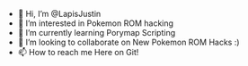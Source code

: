 - 👋 Hi, I’m @LapisJustin
- 👀 I’m interested in Pokemon ROM hacking
- 🌱 I’m currently learning Porymap Scripting 
- 💞️ I’m looking to collaborate on New Pokemon ROM Hacks :)
- 📫 How to reach me Here on Git!
<!---
LapisJustin/LapisJustin is a ✨ special ✨ repository because its `README.md` (this file) appears on your GitHub profile.
You can click the Preview link to take a look at your changes.
--->
